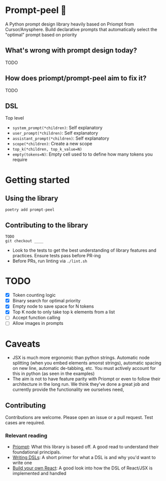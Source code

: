 # Prompt-peel 🍌
A Python prompt design library heavily based on Priompt from Cursor/Anysphere. 
Build declarative prompts that automatically select the "optimal" prompt based on priority

## What's wrong with prompt design today?
TODO

## How does priompt/prompt-peel aim to fix it?
TODO

## DSL
Top level
- `system_prompt(*children)`: Self explanatory
- `user_prompt(*children)`: Self explanatory 
- `assistant_prompt(*children)`: Self explanatory
- `scope(*children)`: Create a new scope 
- `top_k(*children, top_k_value=N)`
- `empty(tokens=N)`: Empty cell used to  to define how many tokens you require

# Getting started
## Using the library
```
poetry add prompt-peel
```

## Contributing to the library
```
TODO
git checkout ____
```
- Look to the tests to get the best understanding of library features and practices.
Ensure tests pass before PR-ing
- Before PRs, run linting via `./lint.sh`

# TODO
- [x] Token counting logic
- [x] Binary search for optimal priority
- [x] Empty node to save space for N tokens
- [x] Top K node to only take top k elements from a list
- [ ] Accept function calling
- [ ] Allow images in prompts

# Caveats
- JSX is much more ergonomic than python strings. Automatic node splitting (when you embed elements amonst strings),
automatic spacing on new line, automatic de-tabbing, etc. 
You must actively account for this in python (as seen in the examples)
- The aim is not to have feature parity with Priompt or even to follow their architecture in the long run.
We think they've done a great job and currently provide the functionality we ourselves need, 

## Contributing
Contributions are welcome. Please open an issue or a pull request. Test cases are required.

### Relevant reading
- [Priompt](https://github.com/anysphere/priompt): What this library is based off. 
A good read to understand their foundational principals.
- [Writing DSLs](https://weblog.jamisbuck.org/2006/4/20/writing-domain-specific-languages): 
A short primer for what a DSL is and why you'd want to write one
- [Build your own React](https://pomb.us/build-your-own-react/): 
A good look into how the DSL of React/JSX is implemented and handled
